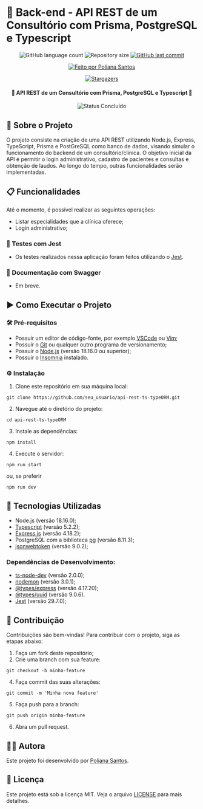 # 🛒 Back-end - API REST de um Consultório com Prisma, PostgreSQL e Typescript

<p align="center">
  <img alt="GitHub language count" src="https://img.shields.io/github/languages/count/polianams/api-clinic?color=blue">

  <img alt="Repository size" src="https://img.shields.io/github/repo-size/polianams/api-clinic">
  
  <a href="https://github.com/polianams/api-clinic/commits/master">
    <img alt="GitHub last commit" src="https://img.shields.io/github/last-commit/polianams/api-clinic">
  </a>
</p>
<p align="center">
   <a href="https://www.linkedin.com/in/polianams/">
    <img alt="Feito por Poliana Santos" src="https://img.shields.io/badge/feito-por%20Poliana%20Santos-blue">
   </a>
</p>
<p align="center">
   <a href="https://github.com/polianams/api-clinic/stargazers">
    <img alt="Stargazers" src="https://img.shields.io/github/stars/polianams/api-clinic?style=social">
  </a>
</p>

<h4 align="center"> 
	🚧 API REST de um Consultório com Prisma, PostgreSQL e Typescript 🚧
</h4>

<p align="center">
	<img alt="Status Concluído" src="https://img.shields.io/badge/STATUS-EM%20DESENVOLVIMENTO-red">
</p>

## 📝 Sobre o Projeto

O projeto consiste na criação de uma API REST utilizando Node.js, Express, TypeScript, Prisma e PostGreSQL como banco de dados, visando simular o funcionamento do backend de um consultório/clinica. O objetivo inicial da API é permitir o login administrativo, cadastro de pacientes e consultas e obtenção de laudos. Ao longo do tempo, outras funcionalidades serão implementadas.

## 📋 Funcionalidades

Até o momento, é possível realizar as seguintes operações:

- Listar especialidades que a clínica oferece;
- Login administrativo;

### 🎯 Testes com Jest

- Os testes realizados nessa aplicação foram feitos utilizando o [Jest](https://jestjs.io/pt-BR/).
  
### 📖 Documentação com Swagger

- Em breve.

## ▶️ Como Executar o Projeto

### 🛠️ Pré-requisitos

- Possuir um editor de código-fonte, por exemplo [VSCode](https://code.visualstudio.com/download) ou [Vim](https://www.vim.org/download.php);
- Possuir o [Git](https://git-scm.com/downloads) ou qualquer outro programa de versionamento;
- Possuir o [Node.js](https://nodejs.org/en/download/current) (versão 18.16.0 ou superior);
- Possuir o [Insomnia](https://insomnia.rest/download) instalado.

### ⚙️ Instalação

1. Clone este repositório em sua máquina local:
```
git clone https://github.com/seu_usuario/api-rest-ts-typeORM.git
```
2. Navegue até o diretório do projeto:
```
cd api-rest-ts-typeORM
```
3. Instale as dependências:
```
npm install
```
4. Execute o servidor:
```
npm run start
```
ou, se preferir
```
npm run dev
```
## 🚀 Tecnologias Utilizadas

- Node.js (versão 18.16.0);
- [Typescript](https://www.npmjs.com/package/typescript) (versão 5.2.2);
- [Express.js](https://www.npmjs.com/package/express) (versão 4.18.2);
- PostgreSQL com a biblioteca [pg]() (versão 8.11.3);
- [jsonwebtoken](https://www.npmjs.com/package/jsonwebtoken) (versão 9.0.2);

### Dependências de Desenvolvimento:

- [ts-node-dev](https://www.npmjs.com/package/ts-node-dev) (versão 2.0.0);
- [nodemon](https://www.npmjs.com/package/nodemon) (versão 3.0.1);
- [@types/express](https://www.npmjs.com/package/@types/express) (versão 4.17.20);
- [@types/uuid](https://www.npmjs.com/package/@types/uuid) (versão 9.0.6).
- [Jest](https://jestjs.io/pt-BR/) (versão 29.7.0);

## 🤝 Contribuição

Contribuições são bem-vindas! Para contribuir com o projeto, siga as etapas abaixo:

1. Faça um fork deste repositório;
2. Crie uma branch com sua feature:
```
git checkout -b minha-feature
```
4. Faça commit das suas alterações:
```
git commit -m 'Minha nova feature'
```
5. Faça push para a branch:
```
git push origin minha-feature
```
6. Abra um pull request.

## 🧙‍♂️ Autora

Este projeto foi desenvolvido por [Poliana Santos](https://github.com/polianams). 

## 📝 Licença

Este projeto está sob a licença MIT. Veja o arquivo [LICENSE](LICENSE) para mais detalhes.
